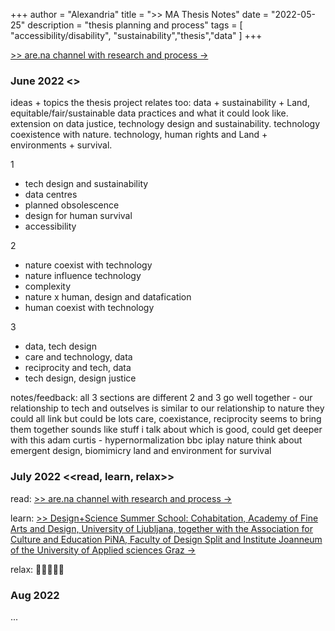 +++
author = "Alexandria"
title = ">> MA Thesis Notes"
date = "2022-05-25"
description = "thesis planning and process"
tags = [
    "accessibility/disability",
    "sustainability","thesis","data"
]
+++

<a href="https://www.are.na/lexahl/thesis-r0undls8gmg" target="_blank">>> are.na channel with research and process →</a>



### June 2022 <<thesis brainstorming>>

ideas + topics the thesis project relates too: data + sustainability + Land, equitable/fair/sustainable data practices and what it could look like. 
extension on data justice, technology design and sustainability. technology coexistence with nature. 
technology, human rights and Land + environments + survival.

1
* tech design and sustainability
* data centres
* planned obsolescence 
* design for human survival
* accessibility

2
* nature coexist with technology
* nature influence technology
* complexity
* nature x human, design and datafication
* human coexist with technology

3
* data, tech design
* care and technology, data
* reciprocity and tech, data 
* tech design, design justice

notes/feedback:
    all 3 sections are different
    2 and 3 go well together - our relationship to tech and outselves is similar to our relationship to nature
    they could all link but could be lots
    care, coexistance, reciprocity seems to bring them together
    sounds like stuff i talk about which is good, could get deeper with this
    adam curtis - hypernormalization bbc iplay
    nature think about emergent design, biomimicry
    land and environment for survival

### July 2022 <<read, learn, relax>>

read: <a href="https://www.are.na/lexahl/thesis-r0undls8gmg" target="_blank">>> are.na channel with research and process →</a>

learn: <a href="https://www.aluo.uni-lj.si/en/mpsole/designscience-cohabitation/">>> Design+Science Summer School: Cohabitation, Academy of Fine Arts and Design, University of Ljubljana, together with the Association for Culture and Education PiNA, Faculty of Design Split and Institute Joanneum of the University of Applied sciences Graz →</a>

relax: 🥥🌴🌺🍍🌸


### Aug 2022

...



